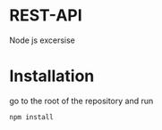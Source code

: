 # REST-API
Node js excersise

# Installation

go to the root of the repository and run

`npm install`